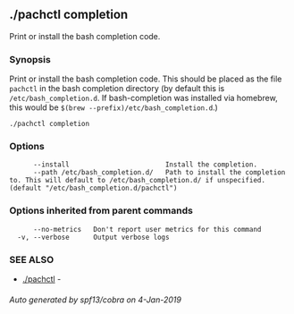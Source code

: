 ## ./pachctl completion

Print or install the bash completion code.

### Synopsis


Print or install the bash completion code. This should be placed as the file `pachctl` in the bash completion directory (by default this is `/etc/bash_completion.d`. If bash-completion was installed via homebrew, this would be `$(brew --prefix)/etc/bash_completion.d`.)

```
./pachctl completion
```

### Options

```
      --install                        Install the completion.
      --path /etc/bash_completion.d/   Path to install the completion to. This will default to /etc/bash_completion.d/ if unspecified. (default "/etc/bash_completion.d/pachctl")
```

### Options inherited from parent commands

```
      --no-metrics   Don't report user metrics for this command
  -v, --verbose      Output verbose logs
```

### SEE ALSO
* [./pachctl](./pachctl.md)	 - 

###### Auto generated by spf13/cobra on 4-Jan-2019
